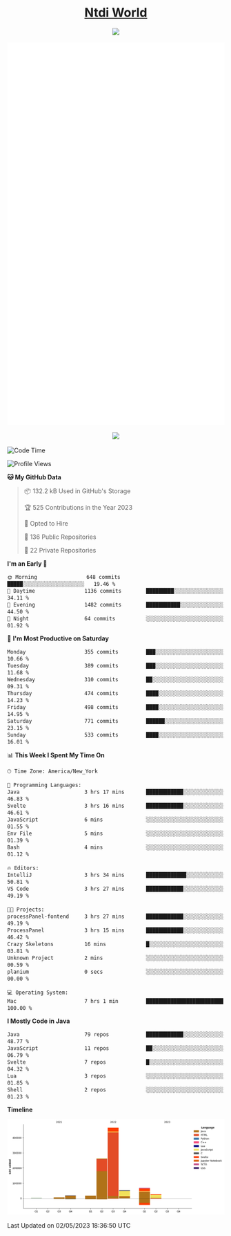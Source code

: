 <h1 align="center"><a href="https://www.ntdi.world">Ntdi World</a></h1>
<p align="center">
  <a href="https://github.com/n-tdi"><img src="https://readme-typing-svg.herokuapp.com?lines=FullStack+Developer;Web+Developer;Open-Source+Enthusiast;Java+Developer;Spigot-API%20Developer;&center=true&width=500&height=50"></a>
</p>

<div align="center">
  <img src="/github-metrics.svg"></img>
  
  <img src="https://komarev.com/ghpvc/?username=n-tdi&color=green"></img>
</div>

<!-- May use later.. idk -->
<!-- <a href="http://www.github.com/n-tdi"><img src="https://github-readme-stats.vercel.app/api?username=n-tdi&show_icons=true&hide=&count_private=true&title_color=0891b2&text_color=ffffff&icon_color=0891b2&bg_color=1c1917&hide_border=true&show_icons=true" alt="n-tdi's GitHub stats" /></a> -->

<!--START_SECTION:waka-->
![Code Time](http://img.shields.io/badge/Code%20Time-246%20hrs%2019%20mins-blue)

![Profile Views](http://img.shields.io/badge/Profile%20Views-0-blue)

**🐱 My GitHub Data** 

> 📦 132.2 kB Used in GitHub's Storage 
 > 
> 🏆 525 Contributions in the Year 2023
 > 
> 💼 Opted to Hire
 > 
> 📜 136 Public Repositories 
 > 
> 🔑 22 Private Repositories 
 > 
**I'm an Early 🐤** 

```text
🌞 Morning                648 commits         █████░░░░░░░░░░░░░░░░░░░░   19.46 % 
🌆 Daytime                1136 commits        █████████░░░░░░░░░░░░░░░░   34.11 % 
🌃 Evening                1482 commits        ███████████░░░░░░░░░░░░░░   44.50 % 
🌙 Night                  64 commits          ░░░░░░░░░░░░░░░░░░░░░░░░░   01.92 % 
```
📅 **I'm Most Productive on Saturday** 

```text
Monday                   355 commits         ███░░░░░░░░░░░░░░░░░░░░░░   10.66 % 
Tuesday                  389 commits         ███░░░░░░░░░░░░░░░░░░░░░░   11.68 % 
Wednesday                310 commits         ██░░░░░░░░░░░░░░░░░░░░░░░   09.31 % 
Thursday                 474 commits         ████░░░░░░░░░░░░░░░░░░░░░   14.23 % 
Friday                   498 commits         ████░░░░░░░░░░░░░░░░░░░░░   14.95 % 
Saturday                 771 commits         ██████░░░░░░░░░░░░░░░░░░░   23.15 % 
Sunday                   533 commits         ████░░░░░░░░░░░░░░░░░░░░░   16.01 % 
```


📊 **This Week I Spent My Time On** 

```text
🕑︎ Time Zone: America/New_York

💬 Programming Languages: 
Java                     3 hrs 17 mins       ████████████░░░░░░░░░░░░░   46.83 % 
Svelte                   3 hrs 16 mins       ████████████░░░░░░░░░░░░░   46.61 % 
JavaScript               6 mins              ░░░░░░░░░░░░░░░░░░░░░░░░░   01.55 % 
Env File                 5 mins              ░░░░░░░░░░░░░░░░░░░░░░░░░   01.39 % 
Bash                     4 mins              ░░░░░░░░░░░░░░░░░░░░░░░░░   01.12 % 

🔥 Editors: 
IntelliJ                 3 hrs 34 mins       █████████████░░░░░░░░░░░░   50.81 % 
VS Code                  3 hrs 27 mins       ████████████░░░░░░░░░░░░░   49.19 % 

🐱‍💻 Projects: 
processPanel-fontend     3 hrs 27 mins       ████████████░░░░░░░░░░░░░   49.19 % 
ProcessPanel             3 hrs 15 mins       ████████████░░░░░░░░░░░░░   46.42 % 
Crazy Skeletons          16 mins             █░░░░░░░░░░░░░░░░░░░░░░░░   03.81 % 
Unknown Project          2 mins              ░░░░░░░░░░░░░░░░░░░░░░░░░   00.59 % 
planium                  0 secs              ░░░░░░░░░░░░░░░░░░░░░░░░░   00.00 % 

💻 Operating System: 
Mac                      7 hrs 1 min         █████████████████████████   100.00 % 
```

**I Mostly Code in Java** 

```text
Java                     79 repos            ████████████░░░░░░░░░░░░░   48.77 % 
JavaScript               11 repos            ██░░░░░░░░░░░░░░░░░░░░░░░   06.79 % 
Svelte                   7 repos             █░░░░░░░░░░░░░░░░░░░░░░░░   04.32 % 
Lua                      3 repos             ░░░░░░░░░░░░░░░░░░░░░░░░░   01.85 % 
Shell                    2 repos             ░░░░░░░░░░░░░░░░░░░░░░░░░   01.23 % 
```



**Timeline**

![Lines of Code chart](https://raw.githubusercontent.com/n-tdi/n-tdi/main/assets/bar_graph.png)


 Last Updated on 02/05/2023 18:36:50 UTC
<!--END_SECTION:waka-->
